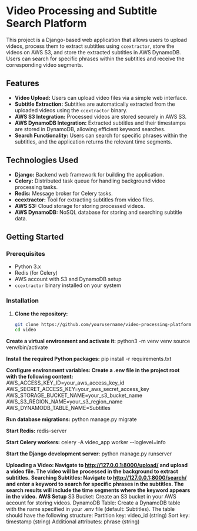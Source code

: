 # Video Processing and Subtitle Search Platform

This project is a Django-based web application that allows users to upload videos, process them to extract subtitles using `ccextractor`, store the videos on AWS S3, and store the extracted subtitles in AWS DynamoDB. Users can search for specific phrases within the subtitles and receive the corresponding video segments.

## Features

- **Video Upload:** Users can upload video files via a simple web interface.
- **Subtitle Extraction:** Subtitles are automatically extracted from the uploaded videos using the `ccextractor` binary.
- **AWS S3 Integration:** Processed videos are stored securely in AWS S3.
- **AWS DynamoDB Integration:** Extracted subtitles and their timestamps are stored in DynamoDB, allowing efficient keyword searches.
- **Search Functionality:** Users can search for specific phrases within the subtitles, and the application returns the relevant time segments.

## Technologies Used

- **Django:** Backend web framework for building the application.
- **Celery:** Distributed task queue for handling background video processing tasks.
- **Redis:** Message broker for Celery tasks.
- **ccextractor:** Tool for extracting subtitles from video files.
- **AWS S3:** Cloud storage for storing processed videos.
- **AWS DynamoDB:** NoSQL database for storing and searching subtitle data.

## Getting Started

### Prerequisites

- Python 3.x
- Redis (for Celery)
- AWS account with S3 and DynamoDB setup
- `ccextractor` binary installed on your system

### Installation

1. **Clone the repository:**
   ```bash
   git clone https://github.com/yourusername/video-processing-platform.git
   cd video

**Create a virtual environment and activate it:**
python3 -m venv venv
source venv/bin/activate

**Install the required Python packages:**
pip install -r requirements.txt

**Configure environment variables: Create a .env file in the project root with the following content:**
AWS_ACCESS_KEY_ID=your_aws_access_key_id
AWS_SECRET_ACCESS_KEY=your_aws_secret_access_key
AWS_STORAGE_BUCKET_NAME=your_s3_bucket_name
AWS_S3_REGION_NAME=your_s3_region_name
AWS_DYNAMODB_TABLE_NAME=Subtitles

**Run database migrations:**
python manage.py migrate

**Start Redis:**
redis-server

**Start Celery workers:**
celery -A video_app worker --loglevel=info

**Start the Django development server:**
python manage.py runserver

**Uploading a Video: Navigate to http://127.0.0.1:8000/upload/ and upload a video file. The video will be processed in the background to extract subtitles.**
**Searching Subtitles: Navigate to http://127.0.0.1:8000/search/ and enter a keyword to search for specific phrases in the subtitles. The search results will include the time segments where the keyword appears in the video.**
**AWS Setup**
S3 Bucket: Create an S3 bucket in your AWS account for storing videos.
DynamoDB Table: Create a DynamoDB table with the name specified in your .env file (default: Subtitles). The table should have the following structure:
Partition key: video_id (string)
Sort key: timestamp (string)
Additional attributes: phrase (string)
